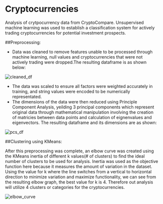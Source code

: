 # Cryptocurrencies
Analysis of crytpocurrency data from CryptoCompare. Unsupervised machine learning was used to establish a classification system for actively trading cryptocurrencies for potential investment prospects.


##Preprocessing:

- Data was cleaned to remove features unable to be processed through machine learning, null values and cryptocurrencies that were not actively trading were dropped.The resulting dataframe is as shown below:

![cleaned_df](https://user-images.githubusercontent.com/100040705/179439618-e1e3c709-58a9-4613-ab89-0fd64319d3f3.png)

-  The data was scaled to ensure all factors were weighted accurately in training, and string values were encoded to be numerically representated.
- The dimensions of the data were then reduced using Principle Component Analysis, yeilding 3 principal components which represent original data through mathematical manipulation involving the creation of matricies between data points and calculation of eignenvalues and eigenvectors. The resulting dataframe and its dimensions are as shown:

![pcs_df](https://user-images.githubusercontent.com/100040705/179439614-e16d87c1-a7ce-4965-ac90-05f30604676a.png)

##Clustering using KMeans:

After this preprocessing was complete, an elbow curve was created using the KMeans inertia of different k values(# of clusters) to find the ideal number of clusters to be used for analysis. Inertia was used as the objective function here because it measures the amount of variation in the dataset. Using the value for k where the line switches from a vertical to horizontal direction to minimize variation and maximize functionality, we can see from the resulting elbow graph, the best value for k is 4. Therefore out analysis will utilize 4 clusters or categories for the cryptocurrencies. 

![elbow_curve](https://user-images.githubusercontent.com/100040705/179439574-ce7021d4-9cdd-44f9-a5bd-fbfb41f35607.png)

